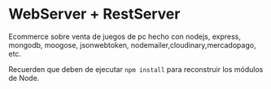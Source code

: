 # WebServer + RestServer

Ecommerce sobre venta de juegos de pc hecho con nodejs, express, mongodb, moogose, jsonwebtoken, nodemailer,cloudinary,mercadopago, etc.

Recuerden que deben de ejecutar ```npm install``` para reconstruir los módulos de Node.


